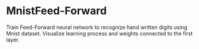 # MnistFeed-Forward
Train Feed-Forward neural network to recognize hand written digits using Mnist dataset. Visualize learning process and weights connected to the first layer.
